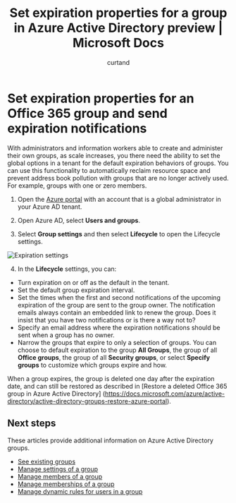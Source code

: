﻿---
title: Set expiration properties for a group in Azure Active Directory preview | Microsoft Docs
description: How to set expiration dates and send expiration notifications for a group in Azure Active Directory
services: active-directory
documentationcenter: ''
author: curtand
manager: femila
editor: ''

ms.assetid: 
ms.service: active-directory
ms.workload: identity
ms.tgt_pltfrm: na
ms.devlang: na
ms.topic: article
ms.date: 06/09/2017
ms.author: curtand                       

---

# Set expiration properties for an Office 365 group and send expiration notifications
With administrators and information workers able to create and administer their own groups, as scale increases, you there need the ability to set the global options in a tenant for the default expiration behaviors of groups. You can use this functionality to automatically reclaim resource space and prevent address book pollution with groups that are no longer actively used. For example, groups with one or zero members.

1. Open the [Azure portal](https://portal.azure.com) with an account that is a global administrator in your Azure AD tenant.

2. Open Azure AD, select **Users and groups**.

3. Select **Group settings** and then select **Lifecycle** to open the Lifecycle settings.

  ![Expiration settings](media/active-directory-groups-lifecycle-azure-portal/expiration-settings.png)

4. In the **Lifecycle** settings, you can:

  - Turn expiration on or off as the default in the tenant.
  - Set the default group expiration interval.
  - Set the times when the first and second notifications of the upcoming expiration of the group are sent to the group owner. The notification emails always contain an embedded link to renew the group. Does it insist that you have two notifications or is there a way not to?
  - Specify an email address where the expiration notifications should be sent when a group has no owner.
  - Narrow the groups that expire to only a selection of groups. You can choose to default expiration to the group **All Groups**, the group of all **Office groups**, the group of all **Security groups**, or select **Specify groups** to customize which groups expire and how.

When a group expires, the group is deleted one day after the expiration date, and can still be restored as described in [Restore a deleted Office 365 group in Azure Active Directory] (https://docs.microsoft.com/azure/active-directory/active-directory-groups-restore-azure-portal).
    

## Next steps
These articles provide additional information on Azure Active Directory groups.

* [See existing groups](active-directory-groups-view-azure-portal.md)
* [Manage settings of a group](active-directory-groups-settings-azure-portal.md)
* [Manage members of a group](active-directory-groups-members-azure-portal.md)
* [Manage memberships of a group](active-directory-groups-membership-azure-portal.md)
* [Manage dynamic rules for users in a group](active-directory-groups-dynamic-membership-azure-portal.md)
